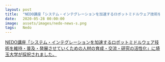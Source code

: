 ```yaml
---
layout: post
title:  "NEDO講座「システム・インテグレーションを加速するロボットミドルウェア技術を維持・普及・発展させていくための人材の育成・交流・研究の活性化」に埼玉大学が採択されました。"
date:   2020-05-28 00:00:00
image:  assets/images/nedo-news-s.png
tags:   Nedo
---
```

	
[NEDO講座「システム・インテグレーションを加速するロボットミドルウェア技術を維持・普及・発展させていくための人材の育成・交流・研究の活性化」に埼玉大学が採択されました。](https://www.nedo.go.jp/koubo/CD3_100205.html)

